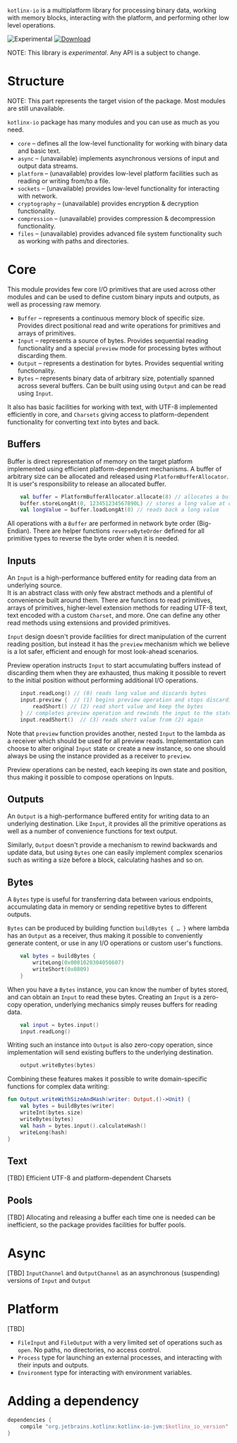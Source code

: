 
`kotlinx-io` is a multiplatform library for 
processing binary data, 
working with memory blocks,
interacting with the platform,
and performing other low level operations.  

![Experimental](https://img.shields.io/badge/kotlinx-experimental-orange.svg?style=flat)
[![Download](https://api.bintray.com/packages/kotlin/kotlinx/kotlinx.io/images/download.svg) ](https://bintray.com/kotlin/kotlinx/kotlinx.io/_latestVersion)

NOTE: This library is *experimental*. Any API is a subject to change.

# Structure

NOTE: This part represents the target vision of the package. Most modules are still unavailable.

`kotlinx-io` package has many modules and you can use as much as you need. 

* `core` – defines all the low-level functionality for working with binary data and basic text.
* `async` – (unavailable) implements asynchronous versions of input and output data streams.
* `platform` – (unavailable) provides low-level platform facilities such as reading or writing from/to a file.
* `sockets` – (unavailable) provides low-level functionality for interacting with network.
* `cryptography` – (unavailable) provides encryption & decryption functionality.
* `compression` – (unavailable) provides compression & decompression functionality.
* `files` – (unavailable) provides advanced file system functionality such as working with paths and directories. 

# Core 

This module provides few core I/O primitives that are used across other modules and can be used to define
custom binary inputs and outputs, as well as processing raw memory.

* `Buffer` – represents a continuous memory block of specific size. 
Provides direct positional read and write operations for primitives and arrays of primitives. 
* `Input` – represents a source of bytes. Provides sequential reading functionality and a special `preview` mode
for processing bytes without discarding them. 
* `Output` – represents a destination for bytes. Provides sequential writing functionality. 
* `Bytes` – represents binary data of arbitrary size, potentially spanned across several buffers.
Can be built using using `Output` and can be read using `Input`.

It also has basic facilities for working with text, with UTF-8 implemented efficiently in core, 
and `Charsets` giving access to platform-dependent functionality for converting text into bytes and back.

## Buffers

Buffer is direct representation of memory on the target platform implemented using efficient platform-dependent 
mechanisms. A buffer of arbitrary size can be allocated and released using `PlatformBufferAllocator`. 
It is user's responsibility to release an allocated buffer. 

```kotlin
    val buffer = PlatformBufferAllocator.allocate(8) // allocates a buffer of 8 bytes
    buffer.storeLongAt(0, 123451234567890L) // stores a long value at offset 0
    val longValue = buffer.loadLongAt(0) // reads back a long value
```

All operations with a `Buffer` are performed in network byte order (Big-Endian). 
There are helper functions `reverseByteOrder` defined for all primitive types to reverse the byte order when it is needed. 

## Inputs

An `Input` is a high-performance buffered entity for reading data from an underlying source.  
It is an abstract class with only few abstract methods and a plentiful of convenience built around them. 
There are functions to read primitives, arrays of primitives, higher-level extension methods for reading UTF-8 text,
text encoded with a custom `Charset`, and more. One can define any other read methods using extensions and provided primitives.

`Input` design doesn't provide facilities for direct manipulation of the current reading position, 
but instead it has the `preview` mechanism which we believe is a lot safer, efficient and enough for most look-ahead
scenarios.

Preview operation instructs `Input` to start accumulating buffers instead of discarding them when they are exhausted,
thus making it possible to revert to the initial position without performing additional I/O operations. 

```kotlin
    input.readLong() // (0) reads long value and discards bytes
    input.preview {  // (1) begins preview operation and stops discarding bytes
        readShort() // (2) read short value and keep the bytes
    } // completes preview operation and rewinds the input to the state (1) 
    input.readShort()  // (3) reads short value from (2) again
```   

Note that `preview` function provides another, nested `Input` to the lambda as a receiver 
which should be used for all preview reads. 
Implementation can choose to alter original `Input` state or create a new instance, 
so one should always be using the instance provided as a receiver to `preview`. 

Preview operations can be nested, each keeping its own state and position, thus making it possible to compose
operations on Inputs.

## Outputs

An `Output` is a high-performance buffered entity for writing data to an underlying destination. 
Like `Input`, it provides all the primitive operations as well as a number of convenience functions for text output.

Similarly, `Output` doesn't provide a mechanism to rewind backwards and update data, but using `Bytes` one can easily
implement complex scenarios such as writing a size before a block, calculating hashes and so on. 

## Bytes

A `Bytes` type is useful for transferring data between various endpoints, accumulating data in memory or sending 
repetitive bytes to different outputs. 

`Bytes` can be produced by building function `buildBytes { … }` where lambda has an `Output` as a receiver, 
thus making it possible to conveniently generate content, or use in any I/O operations or custom user's functions. 

```kotlin
    val bytes = buildBytes {
        writeLong(0x0001020304050607)
        writeShort(0x0809)
    }
```

When you have a `Bytes` instance, you can know the number of bytes stored, and can obtain an `Input` to read these bytes.
Creating an `Input` is a zero-copy operation, underlying mechanics simply reuses buffers for reading data.

```kotlin
    val input = bytes.input()
    input.readLong() 
```  

Writing such an instance into `Output` is also zero-copy operation, since implementation will send existing buffers
to the underlying destination. 

```kotlin
    output.writeBytes(bytes)
```

Combining these features makes it possible to write domain-specific functions for complex data writing:

```kotlin
fun Output.writeWithSizeAndHash(writer: Output.()->Unit) {
    val bytes = buildBytes(writer)
    writeInt(bytes.size)
    writeBytes(bytes)
    val hash = bytes.input().calculateHash()
    writeLong(hash)
}
``` 

## Text

[TBD] Efficient UTF-8 and platform-dependent Charsets

## Pools

[TBD] Allocating and releasing a buffer each time one is needed can be inefficient, 
so the package provides facilities for buffer pools.

# Async

[TBD] `InputChannel` and `OutputChannel` as an asynchronous (suspending) versions of `Input` and `Output`
 

# Platform

[TBD]
* `FileInput` and `FileOutput` with a very limited set of operations such as `open`. No paths, no directories, no access control.
* `Process` type for launching an external processes, and interacting with their inputs and outputs.
* `Environment` type for interacting with environment variables.

# Adding a dependency

```gradle
dependencies {
    compile "org.jetbrains.kotlinx:kotlinx-io-jvm:$kotlinx_io_version"
}
```

